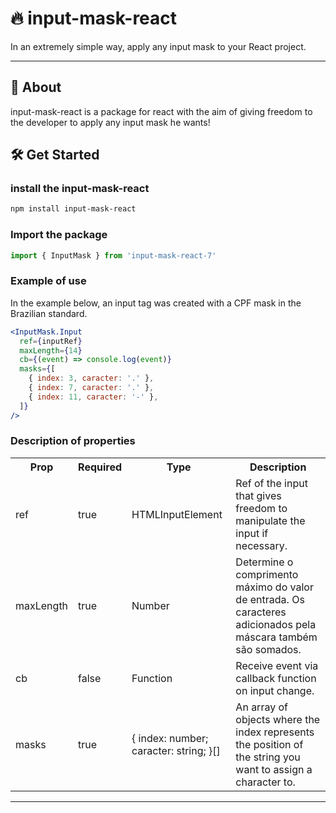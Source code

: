 # 🔥 input-mask-react

In an extremely simple way, apply any input mask to your React project.

---

## 🚀 About

input-mask-react is a package for react with the aim of giving freedom to the developer to apply any input mask he wants!

## 🛠 Get Started

### install the input-mask-react

```bash
npm install input-mask-react
```

### Import the package

```jsx
import { InputMask } from 'input-mask-react-7'
```

### Example of use

In the example below, an input tag was created with a CPF mask in the Brazilian standard.

```jsx
<InputMask.Input
  ref={inputRef}
  maxLength={14}
  cb={(event) => console.log(event)}
  masks={[
    { index: 3, caracter: '.' },
    { index: 7, caracter: '.' },
    { index: 11, caracter: '-' },
  ]}
/>
```

### Description of properties

<table>
  <tr>
    <th>Prop</th>
    <th>Required</th>
    <th>Type</th>
    <th>Description</th>
  </tr>
  
  <tr>
    <td>ref</td>
    <td>true</td>
    <td>HTMLInputElement</td>
    <td>Ref of the input that gives freedom to manipulate the input if necessary.</td>
  </tr>
  
  <tr>
    <td>maxLength</td>
    <td>true</td>
    <td>Number</td>
    <td>Determine o comprimento máximo do valor de entrada. Os caracteres adicionados pela máscara também são somados.</td>
  </tr>

  <tr>
    <td>cb</td>
    <td>false</td>
    <td>Function</td>
    <td>Receive event via callback function on input change.</td>
  </tr>

  <tr>
    <td>masks</td>
    <td>true</td>
    <td>
      {
        index: number;
        caracter: string;
      }[]
    </td>
    <td>
    An array of objects where the index represents the position of the string you want to assign a character to.
    </td>
  </tr>

</table>

---
